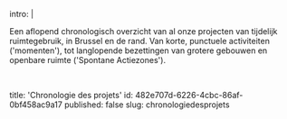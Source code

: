 intro: |
  <p>Een aflopend chronologisch overzicht van al onze projecten van tijdelijk ruimtegebruik, in Brussel en de rand. Van korte, punctuele activiteiten ('momenten'), tot langlopende bezettingen van grotere gebouwen en openbare ruimte ('Spontane Actiezones').
  </p>
  <p><br>
  </p>
  
title: 'Chronologie des projets'
id: 482e707d-6226-4cbc-86af-0bf458ac9a17
published: false
slug: chronologiedesprojets
